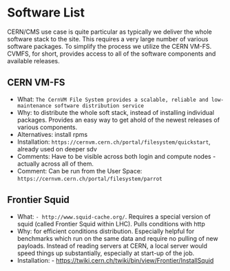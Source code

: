 # Software List

CERN/CMS use case is quite particular as typically we deliver the whole software stack to the site. This requires a very large number of various software packages. To simplify the process we utilize the CERN VM-FS. CVMFS, for short, provides access to all of the software components and available releases.

## CERN VM-FS
- What: `The CernVM File System provides a scalable, reliable and low-maintenance software distribution service`
- Why: to distribute the whole soft stack, instead of installing individual packages. Provides an easy way to get ahold of the newest releases of various components.
- Alternatives: install rpms
- Installation: `https://cernvm.cern.ch/portal/filesystem/quickstart`, already used on deeper sdv
- Comments: Have to be visible across both login and compute nodes - actually across all of them.
- Comment: Can be run from the User Space: `https://cernvm.cern.ch/portal/filesystem/parrot`

## Frontier Squid
- What: `- http://www.squid-cache.org/`. Requires a special version of squid (called Frontier Squid within LHC). Pulls conditions with http
- Why: for efficient conditions distribution. Especially helpful for benchmarks which run on the same data and require no pulling of new payloads. Instead of reading servers at CERN, a local server would speed things up substantially, especially at start-up of the job.
- Installation: - https://twiki.cern.ch/twiki/bin/view/Frontier/InstallSquid
